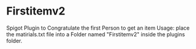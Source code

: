 # Firstitemv2
Spigot Plugin to Congratulate the first Person to get an item
Usage:
place the matirials.txt file into a Folder named "Firstitemv2" inside the plugins folder. 
